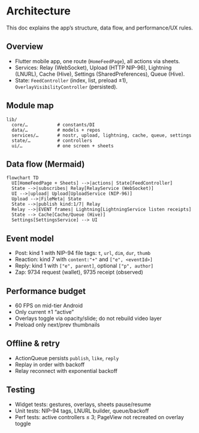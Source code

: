 # Architecture

This doc explains the app’s structure, data flow, and performance/UX rules.

## Overview

* Flutter mobile app, one route (`HomeFeedPage`), all actions via sheets.
* Services: Relay (WebSocket), Upload (HTTP NIP-96), Lightning (LNURL), Cache (Hive), Settings (SharedPreferences), Queue (Hive).
* State: `FeedController` (index, list, preload ±1), `OverlayVisibilityController` (persisted).

## Module map

```
lib/
  core/…           # constants/DI
  data/…           # models + repos
  services/…       # nostr, upload, lightning, cache, queue, settings
  state/…          # controllers
  ui/…             # one screen + sheets
```

## Data flow (Mermaid)

```mermaid
flowchart TD
  UI[HomeFeedPage + Sheets] -->|actions| State[FeedController]
  State -->|subscribes| Relay[RelayService (WebSocket)]
  UI -->|upload| Upload[UploadService (NIP-96)]
  Upload -->|FileMeta| State
  State -->|publish kind:1/7| Relay
  Relay -->|EVENT frames| Lightning[LightningService listen receipts]
  State --> Cache[Cache/Queue (Hive)]
  Settings[SettingsService] --> UI
```

## Event model

* Post: kind 1 with NIP-94 file tags: `t`, `url`, `dim`, `dur`, `thumb`
* Reaction: kind 7 with `content:"+"` and `["e", <eventId>]`
* Reply: kind 1 with `["e", parent]`, optional `["p", author]`
* Zap: 9734 request (wallet), 9735 receipt (observed)

## Performance budget

* 60 FPS on mid-tier Android
* Only current ±1 “active”
* Overlays toggle via opacity/slide; do not rebuild video layer
* Preload only next/prev thumbnails

## Offline & retry

* ActionQueue persists `publish`, `like`, `reply`
* Replay in order with backoff
* Relay reconnect with exponential backoff

## Testing

* Widget tests: gestures, overlays, sheets pause/resume
* Unit tests: NIP-94 tags, LNURL builder, queue/backoff
* Perf tests: active controllers ≤ 3; PageView not recreated on overlay toggle
